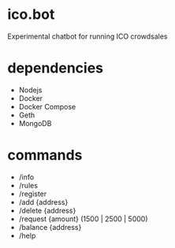 # ico.bot
Experimental chatbot for running ICO crowdsales

# dependencies 
- Nodejs
- Docker
- Docker Compose
- Geth
- MongoDB

# commands

- /info
- /rules
- /register
- /add {address}
- /delete {address}
- /request {amount} (1500 | 2500 | 5000)
- /balance {address}
- /help